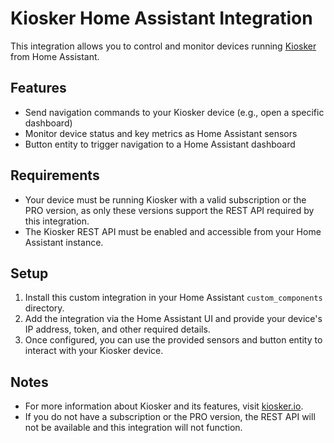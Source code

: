 # Kiosker Home Assistant Integration

This integration allows you to control and monitor devices running [Kiosker](https://kiosker.io) from Home Assistant.

## Features
- Send navigation commands to your Kiosker device (e.g., open a specific dashboard)
- Monitor device status and key metrics as Home Assistant sensors
- Button entity to trigger navigation to a Home Assistant dashboard

## Requirements
- Your device must be running Kiosker with a valid subscription or the PRO version, as only these versions support the REST API required by this integration.
- The Kiosker REST API must be enabled and accessible from your Home Assistant instance.

## Setup
1. Install this custom integration in your Home Assistant `custom_components` directory.
2. Add the integration via the Home Assistant UI and provide your device's IP address, token, and other required details.
3. Once configured, you can use the provided sensors and button entity to interact with your Kiosker device.

## Notes
- For more information about Kiosker and its features, visit [kiosker.io](https://kiosker.io).
- If you do not have a subscription or the PRO version, the REST API will not be available and this integration will not function.